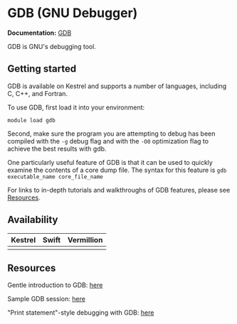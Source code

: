 # GDB (GNU Debugger)

**Documentation:** [GDB](https://www.sourceware.org/gdb/)

GDB is GNU's debugging tool. 

## Getting started

GDB is available on Kestrel and supports a number of languages, including C, C++, and Fortran. 

To use GDB, first load it into your environment:

`module load gdb`

Second, make sure the program you are attempting to debug has been compiled with the `-g` debug flag and with the `-O0` optimization flag to achieve the best results with gdb.

One particularly useful feature of GDB is that it can be used to quickly examine the contents of a core dump file. The syntax for this feature is `gdb executable_name core_file_name`

For links to in-depth tutorials and walkthroughs of GDB features, please see [Resources](#resources).

## Availability

| Kestrel | Swift | Vermillion |
|:-------:|:-----:|:-----------|
|         |       |            |

## Resources

Gentle introduction to GDB: [here](https://www.cs.umd.edu/~srhuang/teaching/cmsc212/gdb-tutorial-handout.pdf)

Sample GDB session: [here](https://sourceware.org/gdb/current/onlinedocs/gdb.html/Sample-Session.html#Sample-Session)

"Print statement"-style debugging with GDB: [here](https://developers.redhat.com/articles/2021/10/05/printf-style-debugging-using-gdb-part-1#)
